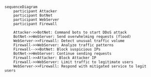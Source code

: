 ```mermaid
sequenceDiagram
    participant Attacker
    participant BotNet
    participant WebServer
    participant Firewall

    Attacker->>BotNet: Command bots to start DDoS attack
    BotNet->>WebServer: Send overwhelming requests (flood)
    WebServer->>Firewall: Detect unusual traffic volume
    Firewall->>WebServer: Analyze traffic patterns
    Firewall-->>BotNet: Block suspicious IPs
    BotNet->>WebServer: Continue sending requests
    Firewall->>Attacker: Block Attacker IP
    Firewall->>WebServer: Limit traffic to legitimate users
    WebServer->>Firewall: Respond with mitigated service to legit users
```

<!--

Sequence Steps:

1) Attacker Commands the BotNet: The attacker starts the DDoS attack by telling a group of hacked computers (called a BotNet) to flood the web server with tons of requests.
2) BotNet Sends Flood of Requests to WebServer: The botnet, which could be made up of hundreds or even thousands of hacked devices, starts sending a huge amount of requests to the web server. This overloads the server, making it impossible for real users to access it.
3) WebServer Detects Unusual Traffic Volume: The web server notices a sudden spike in traffic. It realizes something’s off and sends this information to the firewall so it can check out what the situation is.
4) Firewall Analyzes Traffic Patterns: The firewall looks at all the incoming traffic, trying to spot patterns like repeated requests from the same IP addresses, or other not normal things that might indicate a DDoS attack. This is where the defense begins.
5) Firewall Blocks Suspicious IPs from BotNet: After checking the traffic, the firewall starts blocking the IP addresses that are sending fake requests. This lightens the load on the web server by stopping more bad requests from the bots.
6) BotNet Continues Sending Requests: Even though the firewall is blocking some of the bots, the botnet keeps trying to send requests. There are so many bots that some requests still get through, but the firewall is trying its best to keep it under control.
7) Firewall Blocks Attacker’s IP: The firewall also blocks the attacker’s own IP address, cutting off any direct access they have to the web server.
8) Firewall Limits Traffic to Legitimate Users: The firewall takes extra steps like slowing down or filtering traffic.
9) WebServer Responds to Legitimate Users: Now that the firewall is handling the attack, the web server can focus on helping real users. It manages the amount of requests it responds to, so that the attack doesn’t totally shut it down.

These are the participants:
- Attacker: The person who starts the attack.
- BotNet: This is the group of hacked computers that send the flood of traffic
- WebServer: The target of the attack
- Firewall: The main defense. It watches the traffic, blocks bad IP addresses and makes sure that real users can use the server.


-->